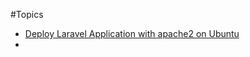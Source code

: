 
#Topics

- [Deploy Laravel Application with apache2 on Ubuntu](deploy-laravel-application-with-apache2-on-ubuntu.md)
- 